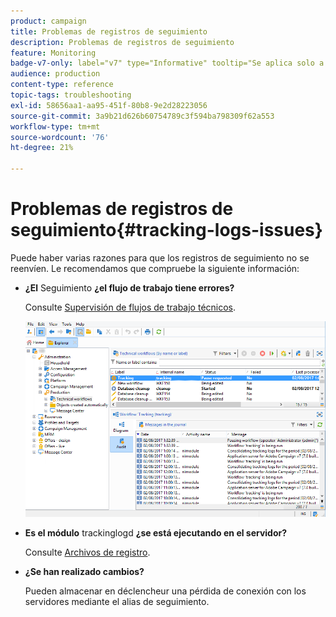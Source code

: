 ```yaml
---
product: campaign
title: Problemas de registros de seguimiento
description: Problemas de registros de seguimiento
feature: Monitoring
badge-v7-only: label="v7" type="Informative" tooltip="Se aplica solo a Campaign Classic v7"
audience: production
content-type: reference
topic-tags: troubleshooting
exl-id: 58656aa1-aa95-451f-80b8-9e2d28223056
source-git-commit: 3a9b21d626b60754789c3f594ba798309f62a553
workflow-type: tm+mt
source-wordcount: '76'
ht-degree: 21%

---
```


# Problemas de registros de seguimiento{#tracking-logs-issues}



Puede haber varias razones para que los registros de seguimiento no se reenvíen. Le recomendamos que compruebe la siguiente información:

* **¿El** Seguimiento **¿el flujo de trabajo tiene errores?**

  Consulte [Supervisión de flujos de trabajo técnicos](../../workflow/using/monitoring-technical-workflows.md).

  ![](assets/tracking_scheduled_task.png)

* **Es el módulo** trackinglogd **¿se está ejecutando en el servidor?**

  Consulte [Archivos de registro](../../production/using/log-files.md).

* **¿Se han realizado cambios?**

  Pueden almacenar en déclencheur una pérdida de conexión con los servidores mediante el alias de seguimiento.
